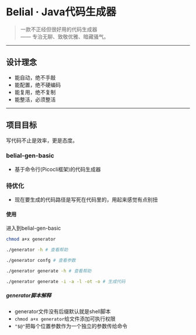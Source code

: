 # Belial · Java代码生成器

> 一款不正经但很好用的代码生成器  
> —— 专治无聊、致敬优雅、暗藏骚气。

---

## 设计理念

- 能自动，绝不手敲
- 能配置，绝不硬编码
- 能复用，绝不复制
- 能整活，必须整活

---

## 项目目标

写代码不止是效率，更是态度。

### belial-gen-basic
- 基于命令行(Picocli框架)的代码生成器

### 待优化
- 现在要生成的代码路径是写死在代码里的，用起来感觉有点别扭

#### 使用
进入到belial-gen-basic
```bash
chmod a+x generator

./generator -h # 查看帮助

./generator confg # 查看参数

./generator generate -h # 查看帮助

./generator generate -i -a -l -ot -o # 生成代码
```

##### generator脚本解释
- generator文件没有后缀默认就是shell脚本
- `chmod a+x generator`给文件添加可执行权限
- `"$@"`把每个位置参数作为一个独立的参数传给命令